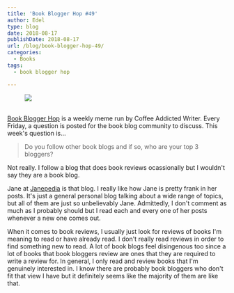 ```yaml
---
title: 'Book Blogger Hop #49'
author: Edel
type: blog
date: 2018-08-17
publishDate: 2018-08-17
url: /blog/book-blogger-hop-49/
categories:
  - Books
tags:
  - book blogger hop

---
```

<figure><a rel="_nofollow" href="http://www.coffeeaddictedwriter.com/p/blog-page.html"><img src="https://i1.wp.com/3.bp.blogspot.com/-2bKizvp-A9w/WEjGAM4OjJI/AAAAAAAAV50/nU3xHQNtvSQQ8dRsB8OueG061E99KPrYACLcB/s1600/Book%2BBlogger%2BHop%2B%2528Final%2529.png?w=663&#038;ssl=1" data-recalc-dims="1" /></a></figure> 

<a rel="_nofollow" href="http://www.coffeeaddictedwriter.com/p/blog-page.html"></a>

<a rel="_nofollow" href="http://www.coffeeaddictedwriter.com/p/blog-page.html"><br /> </a><a rel="_nofollow" href="http://www.coffeeaddictedwriter.com/p/blog-page.html">Book Blogger Hop</a> is a weekly meme run by Coffee Addicted Writer. Every Friday, a question is posted for the book blog community to discuss. This week's question is&#8230;

> Do you follow other book blogs and if so, who are your top 3 bloggers?

Not really. I follow a blog that does book reviews ocassionally but I wouldn't say they are a book blog.

Jane at [Janepedia](http://janepedia.com/) is that blog. I really like how Jane is pretty frank in her posts. It's just a general personal blog talking about a wide range of topics, but all of them are just so unbelievably Jane. Admittedly, I don't comment as much as I probably should but I read each and every one of her posts whenever a new one comes out.

When it comes to book reviews, I usually just look for reviews of books I'm meaning to read or have already read. I don't really read reviews in order to find something new to read. A lot of book blogs feel disingenous too since a lot of books that book bloggers review are ones that they are required to write a review for. In general, I only read and review books that I'm genuinely interested in. I know there are probably book bloggers who don't fit that view I have but it definitely seems like the majority of them are like that.
